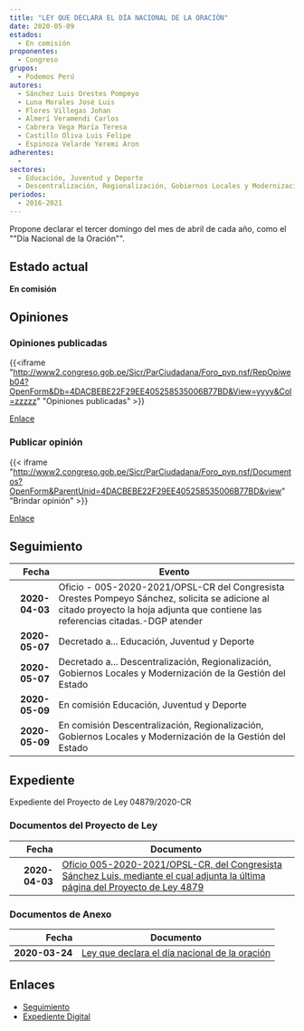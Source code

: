 ```yaml
---
title: "LEY QUE DECLARA EL DÍA NACIONAL DE LA ORACIÓN"
date: 2020-05-09
estados: 
  - En comisión
proponentes: 
  - Congreso
grupos: 
  - Podemos Perú
autores: 
  - Sánchez Luis Orestes Pompeyo
  - Luna Morales José Luis
  - Flores Villegas Johan
  - Almerí Veramendi Carlos
  - Cabrera Vega María Teresa
  - Castillo Oliva Luis Felipe
  - Espinoza Velarde Yeremi Aron
adherentes: 
  - 
sectores: 
  - Educación, Juventud y Deporte
  - Descentralización, Regionalización, Gobiernos Locales y Modernización de la Gestión del Estado
periodos: 
  - 2016-2021
---
```


Propone declarar el tercer domingo del mes de abril de cada año, como el ""Día Nacional de la Oración"".


## Estado actual

**En comisión**

## Opiniones

### Opiniones publicadas

{{<iframe "http://www2.congreso.gob.pe/Sicr/ParCiudadana/Foro_pvp.nsf/RepOpiweb04?OpenForm&Db=4DACBEBE22F29EE405258535006B77BD&View=yyyy&Col=zzzzz" "Opiniones publicadas" >}}

[Enlace](http://www2.congreso.gob.pe/Sicr/ParCiudadana/Foro_pvp.nsf/RepOpiweb04?OpenForm&Db=4DACBEBE22F29EE405258535006B77BD&View=yyyy&Col=zzzzz)
### Publicar opinión

{{< iframe "http://www2.congreso.gob.pe/Sicr/ParCiudadana/Foro_pvp.nsf/Documentos?OpenForm&ParentUnid=4DACBEBE22F29EE405258535006B77BD&view" "Brindar opinión" >}}

[Enlace](http://www2.congreso.gob.pe/Sicr/ParCiudadana/Foro_pvp.nsf/Documentos?OpenForm&ParentUnid=4DACBEBE22F29EE405258535006B77BD&view)

## Seguimiento

| Fecha | Evento |
|------:|--------|
| **2020-04-03** | Oficio - 005-2020-2021/OPSL-CR del Congresista Orestes Pompeyo Sánchez, solicita se adicione al citado proyecto la hoja adjunta que contiene las referencias citadas.-DGP atender|
| **2020-05-07** | Decretado a... Educación, Juventud y Deporte|
| **2020-05-07** | Decretado a... Descentralización, Regionalización, Gobiernos Locales y Modernización de la Gestión del Estado|
| **2020-05-09** | En comisión Educación, Juventud y Deporte|
| **2020-05-09** | En comisión Descentralización, Regionalización, Gobiernos Locales y Modernización de la Gestión del Estado|


## Expediente

Expediente del Proyecto de Ley 04879/2020-CR




### Documentos del Proyecto de Ley

| Fecha | Documento |
|------:|--------|
| **2020-04-03** | [Oficio 005-2020-2021/OPSL-CR, del Congresista Sánchez Luis, mediante el cual adjunta la última página del Proyecto de Ley 4879](http://www.leyes.congreso.gob.pe/Documentos/2016_2021/Oficios/Congresistas/OFICIO-005-2020-2021-OPSL-CR.pdf) |

### Documentos de Anexo

| Fecha | Documento |
|------:|--------|
| **2020-03-24** | [Ley que declara el día nacional de la oración](http://www.leyes.congreso.gob.pe/Documentos/2016_2021/Proyectos_de_Ley_y_de_Resoluciones_Legislativas/PL04879_20200324.pdf) |

## Enlaces 

- [Seguimiento](http://www2.congreso.gob.pe/Sicr/TraDocEstProc/CLProLey2016.nsf/f7fff46988ca05b1052578e100829cc7/21053d78d2a3781a05258535006d4640?OpenDocument)
- [Expediente Digital](http://www2.congreso.gob.pe/Sicr/TraDocEstProc/CLProLey2016.nsf/f7fff46988ca05b1052578e100829cc7/21053d78d2a3781a05258535006d4640?OpenDocument&Click=05257FB7005EB655.eb71d0cf91d8294e05256cdf006b5706/$Body/0.1C6C)
